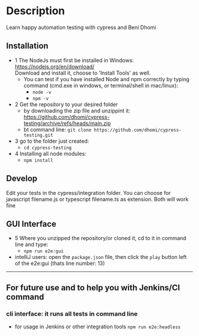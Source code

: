 # Description
Learn happy automation testing with cypress and Beni Dhomi

## Installation
- 1 The NodeJs must first be installed in Windows: https://nodejs.org/en/download/    
    Download and install it, choose to 'Install Tools' as well.
    - You can test if you have installed Node and npm correctly by typing command (cmd.exe in windows, or terminal/shell in mac/linux):
        - ```node -v```
        - ```npm -v```
- 2 Get the repository to your desired folder
    - by downloading the zip file and unzippint it: https://github.com/dhomi/cypress-testing/archive/refs/heads/main.zip
    - bt command line:
    ```git clone https://github.com/dhomi/cypress-testing.git```
- 3 go to the folder just created: 
    - ```cd cypress-testing```
- 4 Installing all node modules:
    - ```npm install```

## Develop
Edit your tests in the cypress/integration folder. You can choose for javascript filename.js or typescript filename.ts as extension. Both will work fine

## GUI Interface
- 5 Where you unzipped the repository/or cloned it, cd to it in command line and type:
    - ```npm run e2e:gui```
- intelliJ users: open the ```package.json``` file, then click the ```play``` button left of the e2e:gui (thats line number: 13)


---
## For future use and to help you with Jenkins/CI command
### cli interface: it runs all tests in command line
- for usage in Jenkins or other integration tools
    ```npm run e2e:headless```

